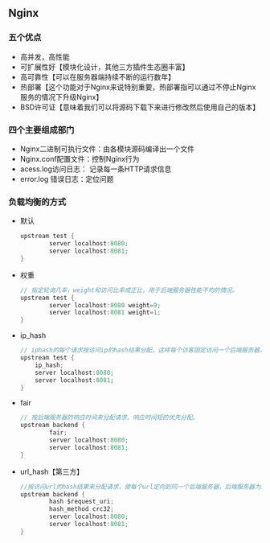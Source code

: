 ## Nginx

### 五个优点

- 高并发，高性能
- 可扩展性好【模块化设计，其他三方插件生态圈丰富】
- 高可靠性【可以在服务器端持续不断的运行数年】
- 热部署【这个功能对于Nginx来说特别重要，热部署指可以通过不停止Nginx服务的情况下升级Nginx】
- BSD许可证【意味着我们可以将源码下载下来进行修改然后使用自己的版本】

### 四个主要组成部门

- Nginx二进制可执行文件：由各模块源码编译出一个文件
- Nginx.conf配置文件：控制Nginx行为
- acess.log访问日志： 记录每一条HTTP请求信息
- error.log 错误日志：定位问题

### 负载均衡的方式

- 默认

  ```java
  upstream test {
          server localhost:8080;
          server localhost:8081;
  }
  ```

- 权重

  ```java
  // 指定轮询几率，weight和访问比率成正比，用于后端服务器性能不均的情况。
  upstream test {
          server localhost:8080 weight=9;
          server localhost:8081 weight=1;
  }
  ```

- ip_hash

  ```java
  // iphash的每个请求按访问ip的hash结果分配，这样每个访客固定访问一个后端服务器，可以解决session的问题。
  upstream test {
      ip_hash;
      server localhost:8080;
      server localhost:8081;
  }
  ```

- fair

  ```java
  // 按后端服务器的响应时间来分配请求，响应时间短的优先分配。
  upstream backend { 
          fair; 
          server localhost:8080;
          server localhost:8081;
  }
  ```

- url_hash【第三方】

  ```java
  //按访问url的hash结果来分配请求，使每个url定向到同一个后端服务器，后端服务器为缓存时比较有效。 在upstream中加入hash语句，server语句中不能写入weight等其他的参数，hash_method是使用的hash算法
  upstream backend { 
          hash $request_uri; 
          hash_method crc32; 
          server localhost:8080;
          server localhost:8081;
  }
  ```

## 